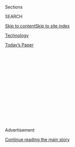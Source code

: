 <div id="app">

<div>

<div>

<div>

<div class="NYTAppHideMasthead css-1q2w90k e1suatyy0">

<div class="section css-ui9rw0 e1suatyy2">

<div class="css-eph4ug er09x8g0">

<div class="css-6n7j50">

</div>

<span class="css-1dv1kvn">Sections</span>

<div class="css-10488qs">

<span class="css-1dv1kvn">SEARCH</span>

</div>

[Skip to content](#site-content)[Skip to site
index](#site-index)

</div>

<div id="masthead-section-label" class="css-1wr3we4 eaxe0e00">

[Technology](https://www.nytimes.com/section/technology)

</div>

<div class="css-10698na e1huz5gh0">

</div>

</div>

<div id="masthead-bar-one" class="section hasLinks css-15hmgas e1csuq9d3">

<div class="css-uqyvli e1csuq9d0">

</div>

<div class="css-1uqjmks e1csuq9d1">

</div>

<div class="css-9e9ivx">

[](https://myaccount.nytimes.com/auth/login?response_type=cookie&client_id=vi)

</div>

<div class="css-1bvtpon e1csuq9d2">

[Today’s
Paper](https://www.nytimes.com/section/todayspaper)

</div>

</div>

</div>

</div>

<div data-aria-hidden="false">

<div id="site-content" data-role="main">

<div>

<div class="css-1aor85t" style="opacity:0.000000001;z-index:-1;visibility:hidden">

<div class="css-1hqnpie">

<div class="css-epjblv">

<span class="css-17xtcya">[Technology](/section/technology)</span><span class="css-x15j1o">|</span><span class="css-fwqvlz">TikTok
Enlists Army of Lobbyists as Suspicions Over China Ties
Grow</span>

</div>

<div class="css-k008qs">

<div class="css-1iwv8en">

<span class="css-18z7m18"></span>

<div>

</div>

</div>

<span class="css-1n6z4y">https://nyti.ms/2OozBM2</span>

<div class="css-1705lsu">

<div class="css-4xjgmj">

<div class="css-4skfbu" data-role="toolbar" data-aria-label="Social Media Share buttons, Save button, and Comments Panel with current comment count" data-testid="share-tools">

  - 
  - 
  - 
  - 
    
    <div class="css-6n7j50">
    
    </div>

  - 

</div>

</div>

</div>

</div>

</div>

</div>

<div id="NYT_TOP_BANNER_REGION" class="css-13pd83m">

</div>

<div id="top-wrapper" class="css-1sy8kpn">

<div id="top-slug" class="css-l9onyx">

Advertisement

</div>

[Continue reading the main
story](#after-top)

<div class="ad top-wrapper" style="text-align:center;height:100%;display:block;min-height:250px">

<div id="top" class="place-ad" data-position="top" data-size-key="top">

</div>

</div>

<div id="after-top">

</div>

</div>

<div>

<div id="sponsor-wrapper" class="css-1hyfx7x">

<div id="sponsor-slug" class="css-19vbshk">

Supported by

</div>

[Continue reading the main
story](#after-sponsor)

<div id="sponsor" class="ad sponsor-wrapper" style="text-align:center;height:100%;display:block">

</div>

<div id="after-sponsor">

</div>

</div>

<div class="css-186x18t">

</div>

<div class="css-1vkm6nb ehdk2mb0">

# TikTok Enlists Army of Lobbyists as Suspicions Over China Ties Grow

</div>

The viral social media app has beefed up its lobbying operation to
counter several potential actions in Washington that could threaten the
company’s future.

<div class="css-79elbk" data-testid="photoviewer-wrapper">

<div class="css-z3e15g" data-testid="photoviewer-wrapper-hidden">

</div>

<div class="css-1a48zt4 ehw59r15" data-testid="photoviewer-children">

![<span class="css-16f3y1r e13ogyst0" data-aria-hidden="true">ByteDance,
which owns TikTok, spent $300,000 on lobbying in the first three months
of
2020. </span><span class="css-cnj6d5 e1z0qqy90" itemprop="copyrightHolder"><span class="css-1ly73wi e1tej78p0">Credit...</span><span><span>Greg
Baker/Agence France-Presse — Getty
Images</span></span></span>](https://static01.nyt.com/images/2020/07/15/business/15TikTok-01/merlin_174342414_c131b731-fcbb-4911-942e-535857f70d3d-articleLarge.jpg?quality=75&auto=webp&disable=upscale)

</div>

</div>

<div class="css-18e8msd">

<div class="css-vp77d3 epjyd6m0">

<div class="css-1baulvz">

By [<span class="css-1baulvz" itemprop="name">Cecilia
Kang</span>](https://www.nytimes.com/by/cecilia-kang),
[<span class="css-1baulvz" itemprop="name">Lara
Jakes</span>](https://www.nytimes.com/by/lara-jakes),
[<span class="css-1baulvz" itemprop="name">Ana
Swanson</span>](https://www.nytimes.com/by/ana-swanson) and
[<span class="css-1baulvz last-byline" itemprop="name">David
McCabe</span>](https://www.nytimes.com/by/david-mccabe)

</div>

</div>

  - 
    
    <div class="css-ld3wwf e16638kd2">
    
    Published July 15, 2020Updated Aug. 3,
    2020
    
    </div>

  - 
    
    <div class="css-4xjgmj">
    
    <div class="css-pvvomx" data-role="toolbar" data-aria-label="Social Media Share buttons, Save button, and Comments Panel with current comment count" data-testid="share-tools">
    
      - 
      - 
      - 
      - 
        
        <div class="css-6n7j50">
        
        </div>
    
      - 
    
    </div>
    
    </div>

</div>

<div class="css-mdjrty">

[阅读简体中文版](https://cn.nytimes.com/technology/20200716/tiktok-washington-lobbyist/ "Read in Simplified Chinese")[閱讀繁體中文版](https://cn.nytimes.com/technology/20200716/tiktok-washington-lobbyist/zh-hant/ "Read in Traditional Chinese")

</div>

</div>

<div class="section meteredContent css-1r7ky0e" name="articleBody" itemprop="articleBody">

<div class="css-1fanzo5 StoryBodyCompanionColumn">

<div class="css-53u6y8">

WASHINGTON —
[TikTok](https://www.nytimes.com/2020/08/01/technology/tiktok-trump-microsoft-bytedance-china-ban.html),
the wildly popular social media app known for its viral dance and lip
sync clips, has been embraced by millions of students, celebrities and
young adults across the United States. But the company’s ties to China
could cripple its existence.

[TikTok, which is owned by the China-based
ByteDance](https://www.nytimes.com/2020/08/03/technology/tiktok-trump-sale-microsoft.html),
has become the latest target in the Trump administration’s [long
simmering security and economic battle with
Beijing](https://www.nytimes.com/2020/01/20/business/economy/trump-us-china-deal-micron-trade-war.html).
It is now desperately trying to convince lawmakers and administration
officials that its allegiance lies with the United States, not China.

The social media company, which one year ago had virtually no lobbying
presence in the nation’s capital, has hired a small army of more than 35
lobbyists to work on its behalf, including one with deep ties to
President Trump.

Behind that buildup is a growing threat to one of TikTok’s most
important markets. Secretary of State Mike Pompeo has threatened to ban
Chinese apps like TikTok, which are downloaded to mobile phones, over
concerns they could be used for surveillance by the Chinese government.
Peter Navarro, the White House trade adviser, called TikTok’s new chief
executive an “American puppet” during an interview on Fox News Channel’s
“Sunday Morning Futures” ** and said the administration would take
“strong action” against the company and other Chinese social media
apps.

</div>

</div>

<div class="css-1fanzo5 StoryBodyCompanionColumn">

<div class="css-53u6y8">

A powerful U.S. panel has opened a national security review into
Bytedance’s 2018 purchase of Musical.ly, an app that was merged to form
TikTok. The Committee on Foreign Investment in the United States is
examining whether the merged companies could give the Chinese government
access to vast amounts of American data, including videos useful for
training facial recognition software. And the Trump administration is
weighing action against Chinese social media services like TikTok under
the International Emergency Economic Powers Act, which allows the
president to regulate international commerce in response to unusual and
extraordinary threats, people familiar with the deliberations say.

Speaking to reporters Wednesday evening, the White House chief of staff,
Mark Meadows, said a number of administration officials were “looking at
the national security risk as it relates to TikTok, WeChat and other
apps.”

“I don’t think there’s any self-imposed deadline for action, but I think
we are looking at weeks, not months,” he said.

In the past three months, lobbyists working on behalf of TikTok have
held at least 50 meetings with congressional staff and lawmakers,
including those on top committees like commerce, judiciary and
intelligence. Those meetings have included a slick presentation that
includes an organizational chart showing that TikTok does not operate in
China and that most of its top leaders reside in the United States and
are American citizens. For instance, TikTok’s new chief executive, Kevin
Mayer, a former executive of Disney, lives in Los Angeles, they say.

</div>

</div>

<div class="css-79elbk" data-testid="photoviewer-wrapper">

<div class="css-z3e15g" data-testid="photoviewer-wrapper-hidden">

</div>

<div class="css-1a48zt4 ehw59r15" data-testid="photoviewer-children">

![<span class="css-16f3y1r e13ogyst0" data-aria-hidden="true">TikTok’s
new chief executive, Kevin Mayer, is a former executive of the Walt
Disney
Company.</span><span class="css-cnj6d5 e1z0qqy90" itemprop="copyrightHolder"><span class="css-1ly73wi e1tej78p0">Credit...</span><span>Brendan
Mcdermid/Reuters</span></span>](https://static01.nyt.com/images/2020/07/15/business/15dc-tiktok-02/15dc-tiktok-02-articleLarge.jpg?quality=75&auto=webp&disable=upscale)

</div>

</div>

<div class="css-1fanzo5 StoryBodyCompanionColumn">

<div class="css-53u6y8">

ByteDance denies it shares data with the Chinese government and is
distancing itself from its roots in the communist nation. The company
stressed TikTok was not available in China — it offers a similar app
called Douyin there instead — and said user data was stored in Virginia,
with a backup in Singapore.

</div>

</div>

<div class="css-1fanzo5 StoryBodyCompanionColumn">

<div class="css-53u6y8">

“There’s a lot of misinformation about TikTok right now,” said Michael
Beckerman, vice president and head of U.S. Public Policy. “TikTok is led
by an American C.E.O., with hundreds of employees and key leaders across
safety, security, product, and public policy in the U.S.”

But some members of Congress still have suspicions. An aide to Senator
Marco Rubio, a Florida Republican who requested the Cfius review of
TikTok, said ByteDance had provided conflicting information in a meeting
with representatives of Mr. Rubio’s office about where its data was
stored, as well as insufficient information about how it controls and
censors its content.

“It is no coincidence that every day more companies and organizations
are asking employees to delete TikTok,” Mr. Rubio said in a statement,
referring to moves [by Wells
Fargo](https://www.cnn.com/2020/07/13/tech/tiktok-wells-fargo/index.html)
[and
others](https://www.nytimes.com/2020/07/10/technology/tiktok-amazon-security-risk.html)
to bar the app from company devices. “TikTok has yet to provide a real
explanation to Americans about how they protect their data and how much
of it could be made available to the Chinese Communist Party.”

The United States provides a crucial audience for TikTok. American
influencers have global followings, and the app has become a center of
conversation [about
politics](https://www.nytimes.com/2020/02/27/style/tiktok-politics-bernie-trump.html),
the pandemic and racial inequality. TikTok users [claimed
credit](https://www.nytimes.com/2020/06/21/style/tiktok-trump-rally-tulsa.html)
for reserving thousands of seats for Mr. Trump’s campaign rally in
Tulsa, Okla., last month — and then not showing up.

But it remains a high bar for ByteDance to convince the U.S. government
that it is not susceptible to the directives of the Chinese government.
Mr. Trump and his top advisers have increasingly focused on Chinese
technology companies, including Huawei and ZTE, saying those firms
threaten national security by providing a conduit for the Chinese
government to infiltrate American technology. The United States has
already [barred
dozens](https://www.nytimes.com/2019/10/23/business/trump-technology-china-trade.html)of
high-tech Chinese companies — including those specializing in
supercomputers, artificial intelligence and facial recognition — from
gaining access to American technology products out of national security
concerns.

</div>

</div>

<div class="css-79elbk" data-testid="photoviewer-wrapper">

<div class="css-z3e15g" data-testid="photoviewer-wrapper-hidden">

</div>

<div class="css-1a48zt4 ehw59r15" data-testid="photoviewer-children">

<div class="css-1xdhyk6 erfvjey0">

<span class="css-1ly73wi e1tej78p0">Image</span>

<div class="css-zjzyr8">

<div data-testid="lazyimage-container" style="height:257.77777777777777px">

</div>

</div>

</div>

<span class="css-16f3y1r e13ogyst0" data-aria-hidden="true">The White
House trade adviser Peter Navarro said the Trump administration would
take “strong action” against TikTok and other Chinese social media
apps.</span><span class="css-cnj6d5 e1z0qqy90" itemprop="copyrightHolder"><span class="css-1ly73wi e1tej78p0">Credit...</span><span>Samuel
Corum for The New York Times</span></span>

</div>

</div>

<div class="css-1fanzo5 StoryBodyCompanionColumn">

<div class="css-53u6y8">

“What the American people have to understand is all the data that goes
into those mobile apps that kids have so much fun with and seem so
convenient, it goes right to servers in China, right to the Chinese
military, the Chinese Communist Party, and the agencies that want to
steal our intellectual property,” Mr. Navarro said over the weekend.

The issue of whether TikTok should be curbed in the United States has
taken on new urgency, in part because of India’s decision in late June
to [ban it and nearly 60 other Chinese
apps](https://www.state.gov/secretary-michael-r-pompeo-with-laura-ingraham-of-fox-news-3/),
a Trump administration official said. TikTok has been downloaded two
billion times, with its biggest markets in India, the United States and
Brazil, according to
[SensorTower](https://sensortower.com/blog/tiktok-downloads-2-billion).

Last December, the Pentagon ordered military personnel to delete the
TikTok app from their phones and some administration officials have
argued that the United States should retroactively block ByteDance’s
acquisition of Musical.ly, which could force the company to divest its
American assets, or at least make changes to the way it moves and stores
data worldwide.

The State Department is considering expanding its so-called[clean
networks](https://www.state.gov/the-tide-is-turning-toward-trusted-5g-vendors/)
program to include apps as it tries to steer foreign governments away
from unsecure Chinese telecommunications firms in the name of protecting
Americans’ private information, according to officials familiar with the
internal discussions.

TikTok would be considered among those apps, although officials said the
State Department has not yet designated companies to be included in the
expansion.

“Whether it’s TikTok or any of the other Chinese communications
platforms, apps, infrastructure, this administration has taken seriously
the requirement to protect the American people from having their
information end up in the hands of the Chinese Communist Party,” Mr.
Pompeo said [Wednesday in an interview with The Hill
newspaper](https://www.state.gov/secretary-michael-r-pompeo-with-bob-cusack-editor-in-chief-of-the-hill/)
in Washington.

He said he had heard from parents eager to see TikTok banned: “That’s
for the parents to decide their kids’ usage on their cellphones. It’s
our task to make sure that their children’s information doesn’t end up
in the hands of the Chinese Communist
Party.”

</div>

</div>

<div class="css-79elbk" data-testid="photoviewer-wrapper">

<div class="css-z3e15g" data-testid="photoviewer-wrapper-hidden">

</div>

<div class="css-1a48zt4 ehw59r15" data-testid="photoviewer-children">

<div class="css-1xdhyk6 erfvjey0">

<span class="css-1ly73wi e1tej78p0">Image</span>

<div class="css-zjzyr8">

<div data-testid="lazyimage-container" style="height:257.77777777777777px">

</div>

</div>

</div>

<span class="css-16f3y1r e13ogyst0" data-aria-hidden="true">“This
administration has taken seriously the requirement to protect the
American people from having their information end up in the hands of the
Chinese Communist Party,” said the secretary of state, Mike
Pompeo.</span><span class="css-cnj6d5 e1z0qqy90" itemprop="copyrightHolder"><span class="css-1ly73wi e1tej78p0">Credit...</span><span>Andrew
Harnik/Agence France-Presse — Getty Images</span></span>

</div>

</div>

<div class="css-1fanzo5 StoryBodyCompanionColumn">

<div class="css-53u6y8">

Officials have also been considering potential national security risks
from other Chinese internet and social media services, including
Tencent’s WeChat, which had more than a billion active monthly users
worldwide in the first quarter of 2020.

“These companies cannot claim that they don’t follow the orders of the
party, that’s just not credible,” said Derek Scissors, a resident
scholar at the American Enterprise Institute who tracks Chinese
investment worldwide. “Chinese firms don’t have a choice.”

TikTok and the venture funds it counts as its major investors have tried
to reassure the Trump administration — including Treasury Secretary
Steven Mnuchin, who is in charge of the national security review panel —
that it has walled off its China operations from other global
activities, people familiar with the conversations said. The firm
recently pulled its operations out of Hong Kong after the city imposed
new national security laws that would bring Chinese-style censorship to
residents. Officials have also raised potential changes to its corporate
structure that could include moving its global headquarters during
discussions with U.S. officials, these people said.

The company has added well-connected lobbyists, including Mr. Beckerman,
the former president of the Internet Association and a longtime
Republican congressional aide, and David J. Urban, who ran Mr. Trump’s
campaign in Pennsylvania and has been described by the president as “one
of my good friends.” He is also a West Point classmate of Mr. Pompeo and
Mark T. Esper, the defense secretary.

Mr. Beckerman has hired 15 lobbyists and communications staff for
ByteDance, including aides to Paul Ryan, the former Wisconsin lawmaker
and speaker of the House, and Representative Jim Clyburn of South
Carolina, the Democratic whip.

ByteDance has also tapped its prominent investors for help. General
Atlantic, whose chief executive, William E. Ford, sits on ByteDance’s
board, has been advising TikTok on lobbying strategy, and SoftBank,
which invested in ByteDance in 2018, has suggested new Washington hires
in the past, said two people familiar with the matter.

</div>

</div>

<div class="css-1fanzo5 StoryBodyCompanionColumn">

<div class="css-53u6y8">

For the first three months of 2020, ByteDance spent $300,000 on
lobbying, double the amount it spent in the previous quarter and the
equivalent of its two quarters of lobbying in 2019. TikTok’s lobbying
force is not as large as those of other tech giants like Amazon,
Facebook and Google, but the company has deployed a defensive army with
astonishing speed.

Efforts to sway lawmakers have not always gone smoothly. The company
scheduled meetings last December between the then-head of TikTok, [Alex
Zhu](https://www.nytimes.com/2019/11/18/technology/tiktok-alex-zhu-interview.html),
and lawmakers critical of the company. It then canceled the meetings,
which irritated lawmakers, who promptly shared news of the canceled
meetings on Twitter. (TikTok [told
reporters](https://www.washingtonpost.com/technology/2019/12/09/tiktok-leader-postpones-trip-washington-meet-with-members-congress/)
at the time that the meetings were postponed until after the holidays.)

In meetings with lawmakers, lobbyists insist that the app is mainly for
entertainment and is not the type of content that is normally targeted
for government surveillance, according to two people with knowledge of
TikTok’s lobbying activities. They point out that the most popular clips
are by young influencers like 16-year-old dancer Charli D’Amelio of
Connecticut, who has 70 million followers.

The company has also highlighted its American investors, like the
Chinese arm of the venture capital firm Sequoia and the private equity
firms KKR and General Atlantic, said one person familiar with the
matter.

Mr. Beckerman’s staff sends a regular email newsletter to Capitol Hill
with uplifting stories about TikTok. They have highlighted fun videos
about the Netflix series “Tiger King” and clips related to Covid-19
prevention.

But in recent days, they have taken a more defensive tone. In the
newsletter sent last Friday, Mr. Beckerman highlighted TikTok’s decision
to leave Hong Kong.

“We put action behind words,” he said.

Raymond Zhong contributed reporting.

</div>

</div>

</div>

<div>

</div>

<div>

</div>

<div>

</div>

<div>

<div id="bottom-wrapper" class="css-1ede5it">

<div id="bottom-slug" class="css-l9onyx">

Advertisement

</div>

[Continue reading the main
story](#after-bottom)

<div id="bottom" class="ad bottom-wrapper" style="text-align:center;height:100%;display:block;min-height:90px">

</div>

<div id="after-bottom">

</div>

</div>

</div>

</div>

</div>

## Site Index

<div>

</div>

## Site Information Navigation

  - [© <span>2020</span> <span>The New York Times
    Company</span>](https://help.nytimes.com/hc/en-us/articles/115014792127-Copyright-notice)

<!-- end list -->

  - [NYTCo](https://www.nytco.com/)
  - [Contact
    Us](https://help.nytimes.com/hc/en-us/articles/115015385887-Contact-Us)
  - [Work with us](https://www.nytco.com/careers/)
  - [Advertise](https://nytmediakit.com/)
  - [T Brand Studio](http://www.tbrandstudio.com/)
  - [Your Ad
    Choices](https://www.nytimes.com/privacy/cookie-policy#how-do-i-manage-trackers)
  - [Privacy](https://www.nytimes.com/privacy)
  - [Terms of
    Service](https://help.nytimes.com/hc/en-us/articles/115014893428-Terms-of-service)
  - [Terms of
    Sale](https://help.nytimes.com/hc/en-us/articles/115014893968-Terms-of-sale)
  - [Site
    Map](https://spiderbites.nytimes.com)
  - [Help](https://help.nytimes.com/hc/en-us)
  - [Subscriptions](https://www.nytimes.com/subscription?campaignId=37WXW)

</div>

</div>

</div>

</div>
